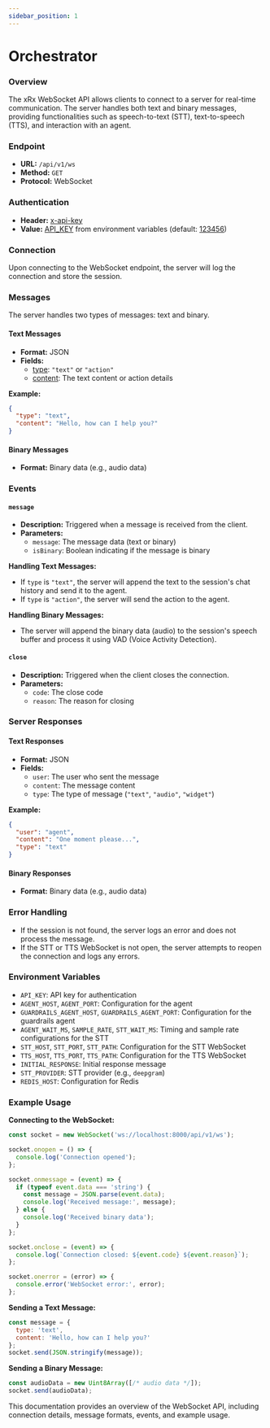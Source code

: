 ```yaml
---
sidebar_position: 1
---
```


# Orchestrator

### Overview
The xRx WebSocket API allows clients to connect to a server for real-time communication. The server handles both text and binary messages, providing functionalities such as speech-to-text (STT), text-to-speech (TTS), and interaction with an agent.

### Endpoint
- **URL:** `/api/v1/ws`
- **Method:** `GET`
- **Protocol:** WebSocket

### Authentication
- **Header:** [x-api-key](https://github.com/8090-inc/xrx/blob/main/orchestrator/src/Index.ts#37%2C29-37%2C29)
- **Value:** [API_KEY](https://github.com/8090-inc/xrx/blob/main/orchestrator/src/Index.ts#12%2C7-12%2C7) from environment variables (default: [123456](https://github.com/8090-inc/xrx/blob/main/orchestrator/src/Index.ts#12%2C44-12%2C44))

### Connection
Upon connecting to the WebSocket endpoint, the server will log the connection and store the session.

### Messages
The server handles two types of messages: text and binary.

#### Text Messages
- **Format:** JSON
- **Fields:**
  - [type](https://github.com/8090-inc/xrx/blob/main/orchestrator/src/Session.ts#1%2C53-1%2C53): `"text"` or `"action"`
  - [content](https://github.com/8090-inc/xrx/blob/main/orchestrator/src/Session.ts#58%2C5-58%2C5): The text content or action details

**Example:**
```json
{
  "type": "text",
  "content": "Hello, how can I help you?"
}
```

#### Binary Messages
- **Format:** Binary data (e.g., audio data)

### Events

#### `message`
- **Description:** Triggered when a message is received from the client.
- **Parameters:**
  - `message`: The message data (text or binary)
  - `isBinary`: Boolean indicating if the message is binary

**Handling Text Messages:**
- If `type` is `"text"`, the server will append the text to the session's chat history and send it to the agent.
- If `type` is `"action"`, the server will send the action to the agent.

**Handling Binary Messages:**
- The server will append the binary data (audio) to the session's speech buffer and process it using VAD (Voice Activity Detection).

#### `close`
- **Description:** Triggered when the client closes the connection.
- **Parameters:**
  - `code`: The close code
  - `reason`: The reason for closing

### Server Responses

#### Text Responses
- **Format:** JSON
- **Fields:**
  - `user`: The user who sent the message
  - `content`: The message content
  - `type`: The type of message (`"text"`, `"audio"`, `"widget"`)

**Example:**
```json
{
  "user": "agent",
  "content": "One moment please...",
  "type": "text"
}
```

#### Binary Responses
- **Format:** Binary data (e.g., audio data)

### Error Handling
- If the session is not found, the server logs an error and does not process the message.
- If the STT or TTS WebSocket is not open, the server attempts to reopen the connection and logs any errors.

### Environment Variables
- `API_KEY`: API key for authentication
- `AGENT_HOST`, `AGENT_PORT`: Configuration for the agent
- `GUARDRAILS_AGENT_HOST`, `GUARDRAILS_AGENT_PORT`: Configuration for the guardrails agent
- `AGENT_WAIT_MS`, `SAMPLE_RATE`, `STT_WAIT_MS`: Timing and sample rate configurations for the STT
- `STT_HOST`, `STT_PORT`, `STT_PATH`: Configuration for the STT WebSocket
- `TTS_HOST`, `TTS_PORT`, `TTS_PATH`: Configuration for the TTS WebSocket
- `INITIAL_RESPONSE`: Initial response message
- `STT_PROVIDER`: STT provider (e.g., `deepgram`)
- `REDIS_HOST`: Configuration for Redis

### Example Usage

**Connecting to the WebSocket:**
```javascript
const socket = new WebSocket('ws://localhost:8000/api/v1/ws');

socket.onopen = () => {
  console.log('Connection opened');
};

socket.onmessage = (event) => {
  if (typeof event.data === 'string') {
    const message = JSON.parse(event.data);
    console.log('Received message:', message);
  } else {
    console.log('Received binary data');
  }
};

socket.onclose = (event) => {
  console.log(`Connection closed: ${event.code} ${event.reason}`);
};

socket.onerror = (error) => {
  console.error('WebSocket error:', error);
};
```

**Sending a Text Message:**
```javascript
const message = {
  type: 'text',
  content: 'Hello, how can I help you?'
};
socket.send(JSON.stringify(message));
```

**Sending a Binary Message:**
```javascript
const audioData = new Uint8Array([/* audio data */]);
socket.send(audioData);
```

This documentation provides an overview of the WebSocket API, including connection details, message formats, events, and example usage.
